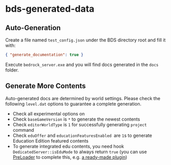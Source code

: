 # bds-generated-data

## Auto-Generation

Create a file named `test_config.json` under the BDS directory root and fill it with:

```json
{ "generate_documentation": true }
```

Execute `bedrock_server.exe` and you will find docs generated in the `docs` folder.

## Generate More Contents

Auto-generated docs are determined by world settings. Please check the following `level.dat` options to guarantee a complete generation.

- Check all experimental options on
- Check `baseGameVersion` is `*` to generate the newest contents
- Check `editorWorldType` is `1` for successfully generating `project` command
- Check `eduOffer` and `educationFeaturesEnabled `are `1`s to generate Education Edition featured contents
- To generate integrated edu contents, you need hook `DedicatedServer::isEduMode` to always return `true` (you can use [PreLoader](https://github.com/LiteLDev/PreLoader) to complete this, e.g. [a ready-made plugin](https://github.com/MiemieMethod/bedrock-docs-assistant-for-preloader))
